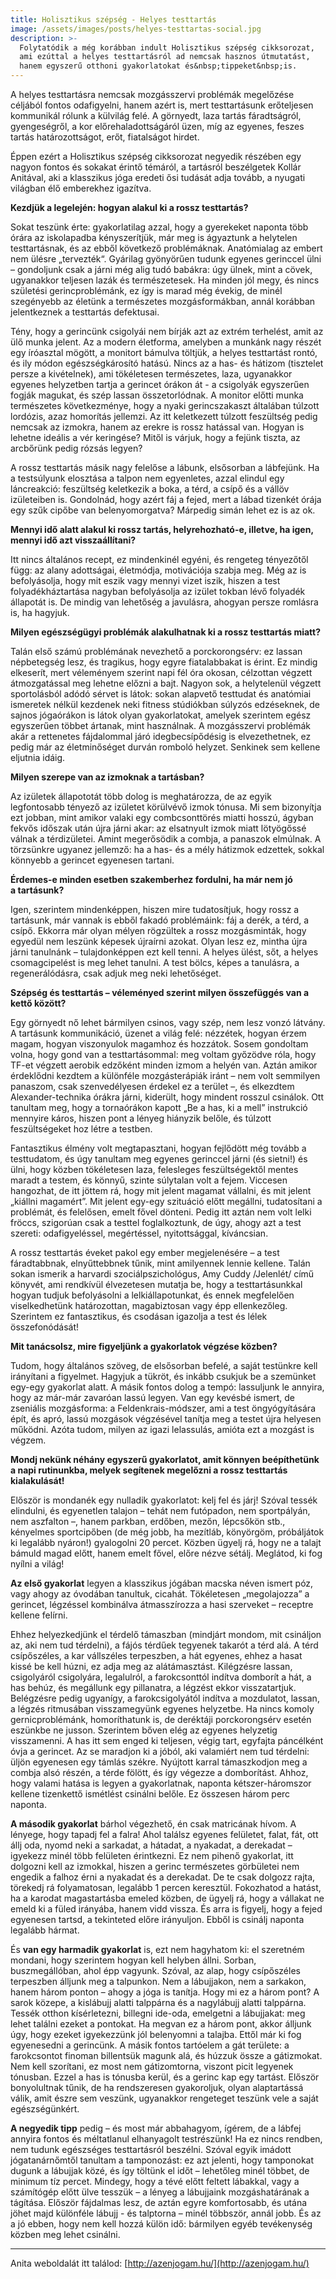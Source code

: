 ```yaml
---
title: Holisztikus szépség - Helyes testtartás
image: /assets/images/posts/helyes-testtartas-social.jpg
description: >-
  Folytatódik a még korábban indult Holisztikus szépség cikksorozat,
  ami ezúttal a helyes testtartásról ad nemcsak hasznos útmutatást,
  hanem egyszerű otthoni gyakorlatokat és&nbsp;tippeket&nbsp;is.
---
```


A helyes testtartásra nemcsak mozgásszervi problémák megelőzése céljából fontos
odafigyelni, hanem azért is, mert testtartásunk erőteljesen kommunikál rólunk a
külvilág felé. A görnyedt, laza tartás fáradtságról, gyengeségről, a kor
előrehaladottságáról üzen, míg az egyenes, feszes tartás határozottságot, erőt,
fiatalságot hirdet.

Éppen ezért a Holisztikus szépség cikksorozat negyedik részében egy nagyon
fontos és sokakat érintő témáról, a tartásról beszélgetek Kollár Anitával, aki a
klasszikus jóga eredeti ősi tudását adja tovább, a nyugati világban élő
emberekhez igazítva.

**Kezdjük a legelején: hogyan alakul ki a rossz&nbsp;testtartás?**

Sokat teszünk érte: gyakorlatilag azzal, hogy a gyerekeket naponta több órára az
iskolapadba kényszerítjük, már meg is ágyaztunk a helytelen testtartásnak, és az
ebből következő problémáknak. Anatómialag az embert nem ülésre „tervezték“.
Gyárilag gyönyörűen tudunk egyenes gerinccel ülni – gondoljunk csak a járni még
alig tudó babákra: úgy ülnek, mint a cövek, ugyanakkor teljesen lazák és
természetesek. Ha minden jól megy, és nincs születési gerincproblémánk, ez így
is marad még évekig, de minél szegényebb az életünk a természetes
mozgásformákban, annál korábban jelentkeznek a testtartás defektusai.

Tény, hogy a gerincünk csigolyái nem bírják azt az extrém terhelést, amit az ülő
munka jelent. Az a modern életforma, amelyben a munkánk nagy részét egy
íróasztal mögött, a monitort bámulva töltjük, a helyes testtartást rontó, és ily
módon egészségkárosító hatású. Nincs az a has- és hátizom (tisztelet persze a
kivételnek), ami tökéletesen természetes, laza, ugyanakkor egyenes helyzetben
tartja a gerincet órákon át - a csigolyák egyszerűen fogják magukat, és szép
lassan összetorlódnak. A monitor előtti munka természetes következménye, hogy a
nyaki gerincszakaszt általában túlzott lordózis, azaz homorítás jellemzi. Az itt
keletkezett túlzott feszültség pedig nemcsak az izmokra, hanem az erekre is
rossz hatással van. Hogyan is lehetne ideális a vér keringése? Mitől is várjuk,
hogy a fejünk tiszta, az arcbőrünk pedig rózsás legyen?

A rossz testtartás másik nagy felelőse a lábunk, elsősorban a lábfejünk. Ha a
testsúlyunk elosztása a talpon nem egyenletes, azzal elindul egy láncreakció:
feszültség keletkezik a boka, a térd, a csípő és a vállöv izületeiben is.
Gondolnád, hogy azért fáj a fejed, mert a lábad tizenkét órája egy szűk cipőbe
van belenyomorgatva? Márpedig simán lehet ez is az ok.

**Mennyi idő alatt alakul ki rossz tartás, helyrehozható-e, illetve, ha igen, mennyi idő azt&nbsp;visszaállítani?**

Itt nincs általános recept, ez mindenkinél egyéni, és rengeteg tényezőtől függ:
az alany adottságai, életmódja, motivációja szabja meg. Még az is befolyásolja,
hogy mit eszik vagy mennyi vizet iszik, hiszen a test folyadékháztartása nagyban
befolyásolja az izület tokban lévő folyadék állapotát is. De mindig van
lehetőség a javulásra, ahogyan persze romlásra is, ha hagyjuk.

**Milyen egészségügyi problémák alakulhatnak ki a rossz testtartás&nbsp;miatt?**

Talán első számú problémának nevezhető a porckorongsérv: ez lassan népbetegség
lesz, és tragikus, hogy egyre fiatalabbakat is érint. Ez mindig elkeserít, mert
véleményem szerint napi fél óra okosan, célzottan végzett átmozgatással meg
lehetne előzni a bajt. Nagyon sok, a helytelenül végzett sportolásból adódó
sérvet is látok: sokan alapvető testtudat és anatómiai ismeretek nélkül kezdenek
neki fitness stúdiókban súlyzós edzéseknek, de sajnos jógaórákon is látok olyan
gyakorlatokat, amelyek szerintem egész egyszerűen többet ártanak, mint
használnak. A mozgásszervi problémák akár a rettenetes fájdalommal járó
idegbecsípődésig is elvezethetnek, ez pedig már az életminőséget durván romboló
helyzet. Senkinek sem kellene eljutnia idáig.

**Milyen szerepe van az izmoknak a&nbsp;tartásban?**

Az izületek állapototát több dolog is meghatározza, de az egyik legfontosabb
tényező az izületet körülvévő izmok tónusa. Mi sem bizonyítja ezt jobban, mint
amikor valaki egy combcsonttörés miatti hosszú, ágyban fekvős időszak után újra
járni akar: az elsatnyult izmok miatt lötyögőssé válnak a térdizületei. Amint
megerősödik a combja, a panaszok elmúlnak. A törzsünkre ugyanez jellemző: ha a
has- és a mély hátizmok edzettek, sokkal könnyebb a gerincet egyenesen tartani.

**Érdemes-e minden esetben szakemberhez fordulni, ha már nem jó a&nbsp;tartásunk?**

Igen, szerintem mindenképpen, hiszen mire tudatosítjuk, hogy rossz a tartásunk,
már vannak is ebből fakadó problémáink: fáj a derék, a térd, a csípő. Ekkorra
már olyan mélyen rögzültek a rossz mozgásminták, hogy egyedül nem leszünk
képesek újraírni azokat. Olyan lesz ez, mintha újra járni tanulnánk –
tulajdonképpen ezt kell tenni. A helyes ülést, sőt, a helyes csomagcipelést is
meg lehet tanulni. A test bölcs, képes a tanulásra, a regenerálódásra, csak
adjuk meg neki lehetőséget.

**Szépség és testtartás – véleményed szerint milyen összefüggés van a kettő&nbsp;között?**

Egy görnyedt nő lehet bármilyen csinos, vagy szép, nem lesz vonzó látvány. A
tartásunk kommunikáció, üzenet a világ felé: nézzétek, hogyan érzem magam,
hogyan viszonyulok magamhoz és hozzátok. Sosem gondoltam volna, hogy gond van a
testtartásommal: meg voltam győzödve róla, hogy TF-et végzett aerobik edzőként
minden izmom a helyén van. Aztán amikor érdeklődni kezdtem a különféle
mozgásterápiák iránt – nem volt semmilyen panaszom, csak szenvedélyesen érdekel
ez a terület –, és elkezdtem Alexander-technika órákra járni, kiderült, hogy
mindent rosszul csinálok. Ott tanultam meg, hogy a tornaórákon kapott „Be a has,
ki a mell” instrukció mennyire káros, hiszen pont a lényeg hiányzik belőle, és
túlzott feszültségeket hoz létre a testben.

Fantasztikus élmény volt megtapasztani, hogyan fejlődött még tovább a
testtudatom, és úgy tanultam meg egyenes gerinccel járni (és sietni!) és ülni,
hogy közben tökéletesen laza, felesleges feszültségektől mentes maradt a testem,
és könnyű, szinte súlytalan volt a fejem. Viccesen hangozhat, de itt jöttem rá,
hogy mit jelent magamat vállalni, és mit jelent „kiállni magamért”. Mit jelent
egy-egy szituáció előtt megállni, tudatosítani a problémát, és felelősen, emelt
fővel dönteni. Pedig itt aztán nem volt lelki fröccs, szigorúan csak a testtel
foglalkoztunk, de úgy, ahogy azt a test szereti: odafigyeléssel, megértéssel,
nyitottsággal, kíváncsian.

A rossz testtartás éveket pakol egy ember megjelenésére – a test fáradtabbnak,
elnyűttebbnek tűnik, mint amilyennek lennie kellene. Talán sokan ismerik a
harvardi szociálpszichológus, Amy Cuddy /Jelenlét/ című könyvét, ami rendkívül
élvezetesen mutatja be, hogy a testtartásunkkal hogyan tudjuk befolyásolni a
lelkiállapotunkat, és ennek megfelelően viselkedhetünk határozottan,
magabiztosan vagy épp ellenkezőleg. Szerintem ez fantasztikus, és csodásan
igazolja a test és lélek összefonódását!

**Mit tanácsolsz, mire figyeljünk a gyakorlatok végzése&nbsp;közben?**

Tudom, hogy általános szöveg, de elsősorban befelé, a saját testünkre kell
irányítani a figyelmet. Hagyjuk a tükröt, és inkább csukjuk be a szemünket
egy-egy gyakorlat alatt. A másik fontos dolog a tempó: lassuljunk le annyira,
hogy az már-már zavaróan lassú legyen. Van egy kevésbé ismert, de zseniális
mozgásforma: a Feldenkrais-módszer, ami a test öngyógyítására épít, és apró,
lassú mozgások végzésével tanítja meg a testet újra helyesen működni. Azóta
tudom, milyen az igazi lelassulás, amióta ezt a mozgást is végzem.

**Mondj nekünk néhány egyszerű gyakorlatot, amit könnyen beépíthetünk a napi
rutinunkba, melyek segítenek megelőzni a rossz testtartás kialakulását!**

Először is mondanék egy nulladik gyakorlatot: kelj fel és járj! Szóval tessék
elindulni, és egyenetlen talajon – tehát nem futópadon, nem sportpályán, nem
aszfalton –, hanem parkban, erdőben, mezőn, lépcsőkön stb., kényelmes
sportcipőben (de még jobb, ha mezítláb, könyörgöm, próbáljátok ki legalább
nyáron!) gyalogolni 20 percet. Közben ügyelj rá, hogy ne a talajt bámuld magad
előtt, hanem emelt fővel, előre nézve sétálj. Meglátod, ki fog nyílni a világ!

**Az első gyakorlat** legyen a klasszikus jógában macska néven ismert póz, vagy ahogy az óvodában tanultuk, cicahát. Tökéletesen „megolajozza”
a gerincet, légzéssel kombinálva átmasszírozza a hasi szerveket – receptre kellene felírni.

Ehhez helyezkedjünk el térdelő támaszban (mindjárt mondom, mit csináljon az, aki
nem tud térdelni), a fájós térdűek tegyenek takarót a térd alá. A térd
csípőszéles, a kar vállszéles terpeszben, a hát egyenes, ehhez a hasat kissé be
kell húzni, ez adja meg az alátámasztást. Kilégzésre lassan, csigolyáról
csigolyára, legalulról, a farokcsonttól indítva domborít a hát, a has behúz, és
megállunk egy pillanatra, a légzést ekkor visszatartjuk. Belégzésre pedig
ugyanígy, a farokcsigolyától indítva a mozdulatot, lassan, a légzés ritmusában
visszamegyünk egyenes helyzetbe. Ha nincs komoly gernicproblémánk, homoríthatunk
is, de deréktáji porckorongsérv esetén eszünkbe ne jusson. Szerintem bőven elég
az egyenes helyzetig visszamenni. A has itt sem enged ki teljesen, végig tart,
egyfajta páncélként óvja a gerincet. Az se maradjon ki a jóból, aki valamiért
nem tud térdelni: üljön egyenesen egy támlás székre. Nyújtott karral
támaszkodjon meg a combja alsó részén, a térde fölött, és így végezze a
domborítást. Ahhoz, hogy valami hatása is legyen a gyakorlatnak, naponta
kétszer-háromszor kellene tizenkettő ismétlést csinálni belőle. Ez összesen
három perc naponta.

**A második gyakorlat** bárhol végezhető, én csak matricának hívom. A lényege,
hogy tapadj fel a falra! Ahol találsz egyenes felületet, falat, fát, ott állj
oda, nyomd neki a sarkadat, a hátadat, a nyakadat, a derekadat – igyekezz minél
több felületen érintkezni. Ez nem pihenő gyakorlat, itt dolgozni kell az
izmokkal, hiszen a gerinc természetes görbületei nem engedik a falhoz érni a
nyakadat és a derekadat. De te csak dolgozz rajta, törekedj rá folyamatosan,
legalább 1 percen keresztül. Fokozhatod a hatást, ha a karodat magastartásba
emeled közben, de ügyelj rá, hogy a vállakat ne emeld ki a füled irányába, hanem
vidd vissza. És arra is figyelj, hogy a fejed egyenesen tartsd, a tekinteted
előre irányuljon. Ebből is csinálj naponta legalább hármat.

És **van egy harmadik gyakorlat** is, ezt nem hagyhatom ki: el szeretném
mondani, hogy szerintem hogyan kell helyben állni. Sorban, buszmegállóban, ahol
épp vagyunk. Szóval, az alap, hogy csípőszéles terpeszben álljunk meg a
talpunkon. Nem a lábujjakon, nem a sarkakon, hanem három ponton – ahogy a jóga
is tanítja. Hogy mi ez a három pont? A sarok közepe, a kislábujj alatti
talppárna és a nagylábujj alatti talppárna. Tessék otthon kísérletezni, billegni
ide-oda, emelgetni a lábujjakat: meg lehet találni ezeket a pontokat. Ha megvan
ez a három pont, akkor álljunk úgy, hogy ezeket igyekezzünk jól belenyomni a
talajba. Ettől már ki fog egyenesedni a gerincünk. A másik fontos tartóelem a
gát területe: a farokcsontot finoman billentsük magunk alá, és húzzuk össze a
gátizmokat. Nem kell szorítani, ez most nem gátizomtorna, viszont picit legyenek
tónusban. Ezzel a has is tónusba kerül, és a gerinc kap egy tartást. Először
bonyolultnak tűnik, de ha rendszeresen gyakoroljuk, olyan alaptartássá válik,
amit észre sem veszünk, ugyanakkor rengeteget teszünk vele a saját egészségünkért.

**A negyedik tipp** pedig – és most már abbahagyom, ígérem, de a lábfej annyira
fontos és méltatlanul elhanyagolt testrészünk! Ha ez nincs rendben, nem tudunk
egészséges testtartásról beszélni. Szóval egyik imádott jógatanárnőmtől tanultam
a tamponozást: ez azt jelenti, hogy tamponokat dugunk a lábujjak közé, és így
töltünk el időt – lehetőleg minél többet, de minimum tíz percet. Mindegy, hogy a
tévé előtt feltett lábakkal, vagy a számítógép előtt ülve tesszük – a lényeg a
lábujjaink mozgáshatárának a tágítása. Először fájdalmas lesz, de aztán egyre
komfortosabb, és utána jöhet majd különféle lábujj - és talptorna – minél
többször, annál jobb. És az a jó ebben, hogy nem kell hozzá külön idő: bármilyen
egyéb tevékenység közben meg lehet csinálni.

---

Anita weboldalát itt találod:
[http://azenjogam.hu/](http://azenjogam.hu/)
